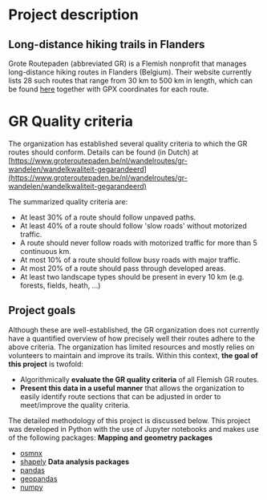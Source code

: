 # Project description

## Long-distance hiking trails in Flanders
Grote Routepaden (abbreviated GR) is a Flemish nonprofit that manages long-distance hiking routes in Flanders (Belgium). Their website currently lists 28 such routes that range from 30 km to 500 km in length, which can be found [here](https://www.groteroutepaden.be/nl/wandelroutes) together with GPX coordinates for each route.

# GR Quality criteria
The organization has established several quality criteria to which the GR routes should conform. Details can be found (in Dutch) at [https://www.groteroutepaden.be/nl/wandelroutes/gr-wandelen/wandelkwaliteit-gegarandeerd](https://www.groteroutepaden.be/nl/wandelroutes/gr-wandelen/wandelkwaliteit-gegarandeerd) 

The summarized quality criteria are:
- At least 30% of a route should follow unpaved paths.
- At least 40% of a route should follow 'slow roads' without motorized traffic.
- A route should never follow roads with motorized traffic for more than 5 continuous km.
- At most 10% of a route should follow busy roads with major traffic.
- At most 20% of a route should pass through developed areas.
- At least two landscape types should be present in every 10 km (e.g. forests, fields, heath, ...)

## Project goals
Although these are well-established, the GR organization does not currently have a quantified overview of how precisely well their routes adhere to the above criteria. The organization has limited resources and mostly relies on volunteers to maintain and improve its trails. Within this context, **the goal of this project** is twofold:
- Algorithmically **evaluate the GR quality criteria** of all Flemish GR routes.
- **Present this data in a useful manner** that allows the organization to easily identify route sections that can be adjusted in order to meet/improve the quality criteria.

The detailed methodology of this project is discussed below. This project was developed in Python with the use of Jupyter notebooks and makes use of the following packages:
**Mapping and geometry packages**
- [osmnx](https://github.com/gboeing/osmnx)
- [shapely](https://github.com/shapely/shapely)
**Data analysis packages**
- [pandas](https://github.com/pandas-dev/pandas)
- [geopandas](https://github.com/geopandas/geopandas)
- [numpy](https://github.com/numpy/numpy)

